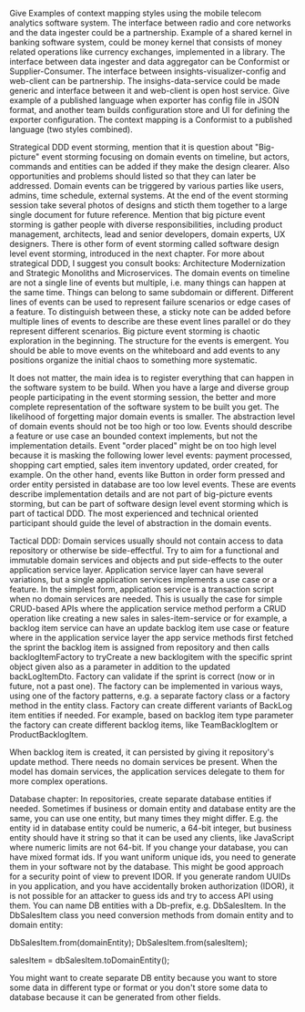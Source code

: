 Give Examples of context mapping styles using the mobile telecom analytics software system. The interface between radio and core networks
and the data ingester could be a partnership. Example of a shared kernel in banking software system, could be money kernel that consists of money
related operations like currency exchanges, implemented in a library. The interface between data ingester and data aggregator can be
Conformist or Supplier-Consumer. The interface between insights-visualizer-config and web-client can be partnership. The insighs-data-service could
be made generic and interface between it and web-client is open host service. Give example of a published language
when exporter has config file in JSON format, and another team builds configuration store and UI for defining the exporter configuration.
The context mapping is a Conformist to a published language (two styles combined).

Strategical DDD event storming, mention that it is question about "Big-picture" event storming focusing on domain events
on timeline, but actors, commands and entities can be added if they make the design clearer. Also opportunities and problems
should listed so that they can later be addressed. Domain events can be triggered by various parties like users, admins, time schedule, external systems. At the end of the event storming session take several photos of designs and sticth
them together to a large single document for future reference. Mention that big picture event storming is gather people with
diverse responsibilities, including product management, architects, lead and senior developers, domain experts, UX designers.
There is other form of event storming called software design level event storming, introduced in the next chapter. For more about
strategical DDD, I suggest you consult books: Architecture Modernization and Strategic Monoliths and Microservices.
The domain events on timeline are not a single line of events but multiple, i.e. many things can happen at the same time. Things
can belong to same subdomain or different. Different lines of events can be used to represent failure scenarios or edge cases of a feature.
To distinguish between these, a sticky note can be added before multiple lines of events to describe are these event lines parallel or
do they represent different scenarios. Big picture event storming is chaotic exploration in the beginning. The structure for the events
is emergent. You should be able to move events on the whiteboard and add events to any positions organize the initial chaos to something
more systematic.

It does not matter, the main idea is to register everything that can happen in the software
system to be build. When you have a large and diverse group people participating in the event storming session, the better and more complete
representation of the software system to be built you get. The likelihood of forgetting major domain events is smaller. The abstraction level
of domain events should not be too high or too low. Events should describe a feature or use case an bounded context implements, but not
the implementation details. Event "order placed" might be on too high level because it is masking the following lower level
events: payment processed, shopping cart emptied, sales item inventory updated, order created, for example. On the other hand, events like
Button in order form pressed and order entity persisted in database are too low level events. These are events describe implementation details
and are not part of big-picture events storming, but can be part of software design level event storming which is part of tactical DDD.
The most experienced and technical oriented participant should guide the level of abstraction in the domain events.

Tactical DDD: Domain services usually should not contain access to data repository or otherwise be side-effectful. Try to aim for
a functional and immutable domain services and objects and put side-effects to the outer application service layer. Application service
layer can have several variations, but a single application services implements a use case or a feature. In the simplest form, application
service is a transaction script when no domain services are needed. This is usually the case for simple CRUD-based APIs where the application
service method perform a CRUD operation like creating a new sales in sales-item-service or for example, a backlog item service
can have an update backlog item use case or feature where in the application service layer the app service methods first fetched the sprint
the backlog item is assigned from repository and then calls backlogItemFactory to tryCreate a new backlogitem with the specific
sprint object given also as a parameter in addition to the updated backLogItemDto. Factory can validate if the sprint is correct (now or in future, not a past one).
The factory can be implemented in various ways, using one of the factory patterns, e.g. a separate factory class or a factory method in the entity class.
Factory can create different variants of BackLog item entities if needed. For example, based on backlog item type parameter the factory can create different
backlog items, like TeamBacklogItem or ProductBacklogItem.

When backlog item
is created, it can persisted by giving it repository's update method. There needs no domain services be present.
When the model has domain services, the application services delegate to them for more complex operations. 

Database chapter: In repositories, create separate database entities if needed. Sometimes if business or domain entity and 
database entity are the same, you can use one entity, but many times they might differ. E.g. the entity id in database entity could
be numeric, a 64-bit integer, but business entity should have it string so that it can be used any clients, like JavaScript where numeric limits are
not 64-bit. If you change your database, you can have mixed format ids. If you want uniform unique ids, you need to generate them
in your software not by the database. This might be good approach for a security point of view to prevent IDOR. If you generate random UUIDs in you application,
and you have accidentally broken authorization (IDOR), it is not possible for an attacker to guess ids and try to access API using them. You can name DB entities with a Db-prefix, e.g. DbSalesItem. In the DbSalesItem class you need conversion methods from domain entity and 
to domain entity:

DbSalesItem.from(domainEntity);
DbSalesItem.from(salesItem);

salesItem = dbSalesItem.toDomainEntity();

You might want to create separate DB entity because you want to store some data in different type or format or you
don't store some data to database because it can be generated from other fields.